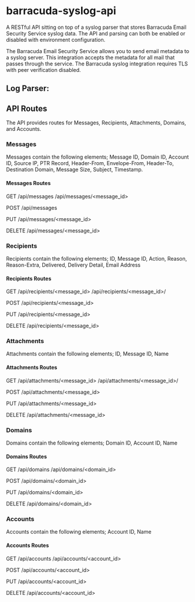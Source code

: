 # barracuda-syslog-api
A RESTful API sitting on top of a syslog parser that stores Barracuda Email Security Service syslog data.  The API and parsing can both be enabled or disabled with environment configuration.

The Barracuda Email Security Service allows you to send email metadata to a syslog server. This integration accepts the metadata for all mail that passes through the service.  The Barracuda syslog integration requires TLS with peer verification disabled.

## Log Parser:

## API Routes
The API provides routes for Messages, Recipients, Attachments, Domains, and Accounts.

### Messages
Messages contain the following elements; Message ID, Domain ID, Account ID, Source IP, PTR Record, Header-From, Envelope-From, Header-To, Destination Domain, Message Size, Subject, Timestamp.

#### Messages Routes
GET
  /api/messages
  /api/messages/<message_id>
 
POST
  /api/messages
  
PUT
  /api/messages/<message_id>
  
DELETE
  /api/messages/<message_id>
  

### Recipients
Recipients contain the following elements; ID, Message ID, Action, Reason, Reason-Extra, Delivered, Delivery Detail, Email Address

#### Recipients Routes
GET
  /api/recipients/<message_id>
  /api/recipients/<message_id>/<id>
 
POST
  /api/recipients/<message_id>
  
PUT
  /api/recipients/<message_id>
  
DELETE
  /api/recipients/<message_id>

### Attachments
Attachments contain the following elements; ID, Message ID, Name

#### Attachments Routes
GET
  /api/attachments/<message_id>
  /api/attachments/<message_id>/<id>
 
POST
  /api/attachments/<message_id>
  
PUT
  /api/attachments/<message_id>
  
DELETE
  /api/attachments/<message_id>
  
### Domains
Domains contain the following elements; Domain ID, Account ID, Name

#### Domains Routes
GET
  /api/domains
  /api/domains/<domain_id>
 
POST
  /api/domains/<domain_id>
  
PUT
  /api/domains/<domain_id>
  
DELETE
  /api/domains/<domain_id>

### Accounts
Accounts contain the following elements; Account ID, Name

#### Accounts Routes
GET
  /api/accounts
  /api/accounts/<account_id>
 
POST
  /api/accounts/<account_id>
  
PUT
  /api/accounts/<account_id>
  
DELETE
  /api/accounts/<account_id>
